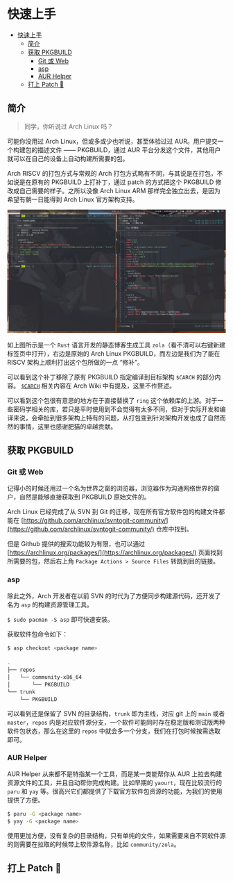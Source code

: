 # 快速上手

- [快速上手](#快速上手)
  - [简介](#简介)
  - [获取 PKGBUILD](#获取-pkgbuild)
    - [Git 或 Web](#git-或-web)
    - [asp](#asp)
    - [AUR Helper](#aur-helper)
  - [打上 Patch 🎇](#打上-patch-)

## 简介

> 同学，你听说过 Arch Linux 吗？

可能你没用过 Arch Linux，但或多或少也听说，甚至体验过过 AUR。用户提交一个构建包的描述文件 —— PKGBUILD，通过 AUR 平台分发这个文件，其他用户就可以在自己的设备上自动构建所需要的包。

Arch RISCV 的打包方式与常规的 Arch 打包方式略有不同，与其说是在打包，不如说是在原有的 PKGBUILD 上打补丁，通过 patch 的方式把这个 PKGBUILD 修改成自己需要的样子。之所以没像 Arch Linux ARM 那样完全独立出去，是因为希望有朝一日能得到 Arch Linux 官方架构支持。

![Zola Preview](Images/zola.png)

如上图所示是一个 `Rust` 语言开发的静态博客生成工具 `zola`（看不清可以右键新建标签页中打开），右边是原始的 Arch Linux PKGBUILD，而左边是我们为了能在 RISCV 架构上顺利打出这个包所做的一点 “修补”。 

可以看到这个补丁移除了原有 PKGBUILD 指定编译到目标架构 `$CARCH` 的部分内容。 [`$CARCH`](https://wiki.archlinux.org/title/PKGBUILD#arch) 相关内容在 Arch Wiki 中有提及，这里不作赘述。

可以看到这个包很有意思的地方在于直接替换了 `ring` 这个依赖库的上游。对于一些密码学相关的库，若只是平时使用到不会觉得有太多不同，但对于实际开发和编译来说，会牵扯到很多架构上特有的问题，从打包变到针对架构开发也成了自然而然的事情，这里也感谢肥猫的卓越贡献。

## 获取 PKGBUILD

### Git 或 Web

记得小的时候还用过一个名为世界之窗的浏览器，浏览器作为沟通网络世界的窗户，自然是能够直接获取到 PKGBUILD 原始文件的。

Arch Linux 已经完成了从 SVN 到 Git 的迁移，现在所有官方软件包的构建文件都能在 [https://github.com/archlinux/svntogit-community/](https://github.com/archlinux/svntogit-community/) 仓库中找到。

但是 Github 提供的搜索功能较为有限，也可以通过 [https://archlinux.org/packages/](https://archlinux.org/packages/) 页面找到所需要的包，然后右上角 `Package Actions > Source Files` 转跳到目的链接。

### asp

除此之外，Arch 开发者在以前 SVN 的时代为了方便同步构建源代码，还开发了名为 `asp` 的构建资源管理工具。

`$ sudo pacman -S asp` 即可快速安装。

获取软件包命令如下：

```bash
$ asp checkout <package name>

.
├── repos
│   └── community-x86_64
│       └── PKGBUILD
└── trunk
    └── PKGBUILD
```

可以看到还是保留了 SVN 的目录结构，`trunk` 即为主线，对应 git 上的 `main` 或者 `master`，`repos` 内是对应软件源分支，一个软件可能同时存在稳定版和测试版两种软件包状态，那么在这里的 `repos` 中就会多一个分支，我们在打包时候按需选取即可。

### AUR Helper

AUR Helper 从来都不是特指某一个工具，而是某一类能帮你从 AUR 上拉去构建资源文件的工具，并且自动帮你完成构建。比如早期的 `yaourt`，现在比较流行的 `paru` 和 `yay` 等。很高兴它们都提供了下载官方软件包资源的功能，为我们的使用提供了方便。

```bash
$ paru -G <package name>
$ yay -G <package name>
```

使用更加方便，没有复杂的目录结构，只有单纯的文件，如果需要来自不同软件源的则需要在拉取的时候带上软件源名称，比如 `community/zola`。

## 打上 Patch 🎇